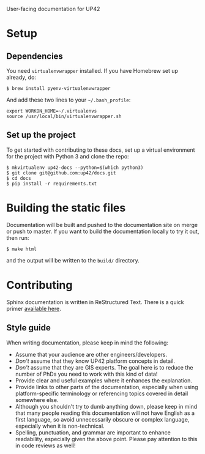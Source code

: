 User-facing documentation for UP42

# Setup

## Dependencies

You need `virtualenvwrapper` installed. If you have Homebrew set up already,
do:
```
$ brew install pyenv-virtualenvwrapper
```

And add these two lines to your `~/.bash_profile`:
```
export WORKON_HOME=~/.virtualenvs
source /usr/local/bin/virtualenvwrapper.sh
```

## Set up the project

To get started with contributing to these docs, set up a virtual environment
for the project with Python 3 and clone the repo:

```
$ mkvirtualenv up42-docs --python=$(which python3)
$ git clone git@github.com:up42/docs.git
$ cd docs
$ pip install -r requirements.txt
```

# Building the static files

Documentation will be built and pushed to the documentation site on merge or
push to master. If you want to build the documentation locally to try it out,
then run:
```
$ make html
```
and the output will be written to the `build/` directory.

# Contributing

Sphinx documentation is written in ReStructured Text. There is a quick primer
[available here](http://www.sphinx-doc.org/en/master/usage/restructuredtext/basics.html).

## Style guide

When writing documentation, please keep in mind the following:

- Assume that your audience are other engineers/developers.
- *Don't* assume that they know UP42 platform concepts in detail.
- *Don't* assume that they are GIS experts. The goal here is to reduce the number of PhDs you
  need to work with this kind of data!
- Provide clear and useful examples where it enhances the explanation.
- Provide links to other parts of the documentation, especially when using platform-specific
  terminology or referencing topics covered in detail somewhere else.
- Although you shouldn't try to dumb anything down, please keep in mind that many people
  reading this documentation will not have English as a first language, so avoid unnecessarily
  obscure or complex language, especially when it is non-technical.
- Spelling, punctuation, and grammar are important to enhance readability, especially given the
  above point. Please pay attention to this in code reviews as well!
